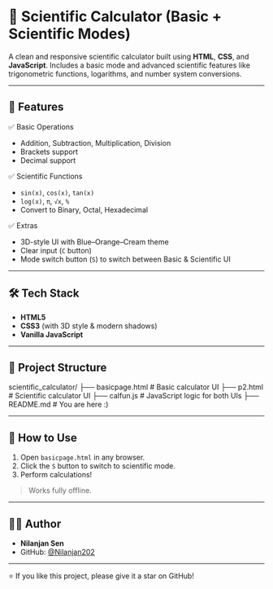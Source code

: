 # 🧮 Scientific Calculator (Basic + Scientific Modes)

A clean and responsive scientific calculator built using **HTML**, **CSS**, and **JavaScript**. Includes a basic mode and advanced scientific features like trigonometric functions, logarithms, and number system conversions.

---
## 🔧 Features

✅ Basic Operations  
- Addition, Subtraction, Multiplication, Division  
- Brackets support  
- Decimal support

✅ Scientific Functions  
- `sin(x)`, `cos(x)`, `tan(x)`  
- `log(x)`, `π`, `√x`, `%`  
- Convert to Binary, Octal, Hexadecimal

✅ Extras  
- 3D-style UI with Blue–Orange–Cream theme  
- Clear input (`C` button)  
- Mode switch button (`S`) to switch between Basic & Scientific UI  

---

## 🛠️ Tech Stack

- **HTML5**
- **CSS3** (with 3D style & modern shadows)
- **Vanilla JavaScript**

---

## 📁 Project Structure
scientific_calculator/
├── basicpage.html # Basic calculator UI
├── p2.html # Scientific calculator UI
├── calfun.js # JavaScript logic for both UIs
├── README.md # You are here :)


---

## 🚀 How to Use

1. Open `basicpage.html` in any browser.
2. Click the `S` button to switch to scientific mode.
3. Perform calculations!

> Works fully offline.

---

## 👨‍💻 Author

- **Nilanjan Sen**  
- GitHub: [@Nilanjan202](https://github.com/Nilanjan202)

---

⭐ If you like this project, please give it a star on GitHub!
